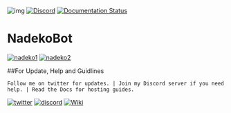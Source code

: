 ![img](https://ci.appveyor.com/api/projects/status/gmu6b3ltc80hr3k9?svg=true)
[![Discord](https://discordapp.com/api/guilds/117523346618318850/widget.png)](https://discord.gg/0ehQwTK2RBjAxzEY)
[![Documentation Status](https://readthedocs.org/projects/nadekobot/badge/?version=latest)](http://nadekobot.readthedocs.io/en/latest/?badge=latest)
# NadekoBot
[![nadeko1](https://cdn.discordapp.com/attachments/155726317222887425/252095170676391936/A1.jpg)](https://discordapp.com/oauth2/authorize?client_id=170254782546575360&scope=bot&permissions=66186303)
[![nadeko2](https://cdn.discordapp.com/attachments/155726317222887425/252095207514832896/A2.jpg)](http://nadekobot.readthedocs.io/en/latest/Commands%20List/)

##For Update, Help and Guidlines

`Follow me on twitter for updates. | Join my Discord server if you need help. | Read the Docs for hosting guides.`

[![twitter](https://cdn.discordapp.com/attachments/155726317222887425/252192520094613504/twiter_banner.JPG)](https://twitter.com/TheNadekoBot) [![discord](https://cdn.discordapp.com/attachments/155726317222887425/252192415673221122/discord_banner.JPG)](https://discord.gg/0ehQwTK2RBjAxzEY) [![Wiki](https://cdn.discordapp.com/attachments/155726317222887425/252192472849973250/read_the_docs_banner.JPG)](http://nadekobot.readthedocs.io/en/latest/)


